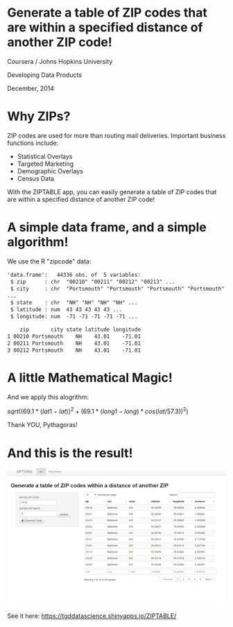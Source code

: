 Generate a table of ZIP codes that are within a specified distance of another ZIP code!
===
Coursera / Johns Hopkins University

Developing Data Products

December, 2014


Why ZIPs?
========================================================
ZIP codes are used for more than routing mail deliveries.
Important business functions include:

- Statistical Overlays
- Targeted Marketing
- Demographic Overlays
- Census Data

With the ZIPTABLE app, you can easily generate a table of
ZIP codes that are within a specified distance of another
ZIP code!

A simple data frame, and a simple algorithm!
========================================================
We use the R "zipcode" data:

```
'data.frame':	44336 obs. of  5 variables:
 $ zip      : chr  "00210" "00211" "00212" "00213" ...
 $ city     : chr  "Portsmouth" "Portsmouth" "Portsmouth" "Portsmouth" ...
 $ state    : chr  "NH" "NH" "NH" "NH" ...
 $ latitude : num  43 43 43 43 43 ...
 $ longitude: num  -71 -71 -71 -71 -71 ...
```

```
    zip       city state latitude longitude
1 00210 Portsmouth    NH    43.01    -71.01
2 00211 Portsmouth    NH    43.01    -71.01
3 00212 Portsmouth    NH    43.01    -71.01
```

A little Mathematical Magic!
========================================================

And we apply this alogrithm:

$sqrt((69.1*(lat1-lat))^2+(69.1*(long1-long)*cos(lat/57.3))^2)$

Thank YOU, Pythagoras!

And this is the result!
========================================================
![alt-text](./instructions_files/figure-html/ui2.png)

See it here: https://tgddatascience.shinyapps.io/ZIPTABLE/
